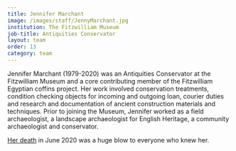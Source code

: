 ```yaml
---
title: Jennifer Marchant
image: /images/staff/JennyMarchant.jpg
institution: The Fitzwilliam Museum
job-title: Antiquities Conservator
layout: team
order: 13
category: team
---
```

Jennifer Marchant (1979-2020) was an Antiquities Conservator at the Fitzwilliam Museum and a core contributing member of the Fitzwilliam Egyptian coffins project. Her work involved conservation treatments, condition checking objects for incoming and outgoing loan, courier duties and research and documentation of ancient construction materials and techniques. Prior to joining the Museum, Jennifer worked as a field archaeologist, a landscape archaeologist for English Heritage, a community archaeologist and conservator.

[Her death](https://egyptiancoffins.org/news/valejennifermarchant) in June 2020 was a huge blow to everyone who knew her.
